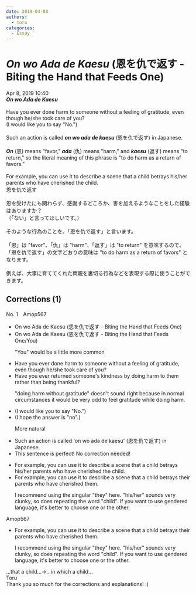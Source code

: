 ```yaml
---
date: 2019-04-08
authors:
  - toru
categories:
  - Essay
---
```


<h1 id="subject_show"><strong><em>On wo Ada de Kaesu</strong></em> (恩を仇で返す - Biting the Hand that Feeds One)</h1>
<div class="date">Apr 8, 2019 10:40</div>
<div id="post"><div id="body_show_ori">
<strong><em>On wo Ada de Kaesu</strong></em><br/><br/>Have you ever done harm to someone without a feeling of gratitude, even though he/she took care of you?<br/>(I would like you to say "No.")<br/><br/>Such an action is called <strong><em>on wo ada de kaesu</em></strong> (恩を仇で返す) in Japanese.<br/><br/><strong><em>On</em></strong> (恩) means "favor," <strong><em>ada</em></strong> (仇) means "harm," and <strong><em>kaesu</em></strong> (返す) means "to return," so the literal meaning of this phrase is "to do harm as a return of favors."<br/><br/>For example, you can use it to describe a scene that a child betrays his/her parents who have cherished the child.
</div></div>

<!-- more -->

<div id="post_ja"><div id="body_show_mo">
恩を仇で返す<br/><br/>恩を受けたにも関わらず、感謝するどころか、害を加えるようなことをした経験はありますか？<br/>（「ない」と言ってほしいです。）<br/><br/>そのような行為のことを、「恩を仇で返す」と言います。<br/><br/>「恩」は "favor"、「仇」は "harm"、「返す」は "to return" を意味するので、「恩を仇で返す」の文字どおりの意味は "to do harm as a return of favors" となります。<br/><br/>例えば、大事に育ててくれた両親を裏切る行為などを表現する際に使うことができます。
</div></div>

## Corrections (1)
<div id="block"><div class="first_name"> No. 1　<span class="just_name">Amop567</span></div><div id="block2">
<ul class="correction_field">
<li class="incorrect">On wo Ada de Kaesu (恩を仇で返す - Biting the Hand that Feeds One)</li>
<li class="corrected correct">
On wo Ada de Kaesu (恩を仇で返す - Biting the Hand that Feeds One<span class="f_blue">/You</span>)
<p class="correction_comment">"You" would be a little more common</p>
</li>
</ul>
<ul class="correction_field">
<li class="incorrect">Have you ever done harm to someone without a feeling of gratitude, even though he/she took care of you?</li>
<li class="corrected correct">
Have you ever <span class="f_blue">returned someone's kindness by doing harm to them rather than being thankful</span>?
<p class="correction_comment">"doing harm without gratitude" doesn't sound right because in normal circumstances it would be very odd to feel gratitude while doing harm.</p>
</li>
</ul>
<ul class="correction_field">
<li class="incorrect">(I would like you to say "No.")</li>
<li class="corrected correct">
(I <span class="f_blue">hope the answer is "no".</span>)
<p class="correction_comment">More natural</p>
</li>
</ul>
<ul class="correction_field">
<li class="incorrect">Such an action is called 'on wo ada de kaesu' (恩を仇で返す) in Japanese.</li>
<li class="corrected perfect">This sentence is perfect! No correction needed!</li>
</ul>
<ul class="correction_field">
<li class="incorrect">For example, you can use it to describe a scene that a child betrays his/her parents who have cherished the child.</li>
<li class="corrected correct">
For example, you can use it to describe a scene that a child betrays <span class="f_blue">their </span>parents who have cherished <span class="f_blue">them</span>.
<p class="correction_comment">I recommend using the singular "they" here. "his/her" sounds very clunky, so does repeating the word "child". If you want to use gendered language, it's better to choose one or the other.</p>
</li>
</ul>
</div><div class="name"><span class="just_name">Amop567</span><br><div class="quote_field"><ul class="correction_field">
<li class="corrected correct">
For example, you can use it to describe a scene that a child betrays <span class="f_blue">their </span>parents who have cherished <span class="f_blue">them</span>.
<p class="correction_comment">
I recommend using the singular "they" here. "his/her" sounds very clunky, so does repeating the word "child". If you want to use gendered language, it's better to choose one or the other.
</p>
</li>
</ul></div>
...that a child...→...in which a child...
</div>
<div class="name"><span class="just_name">Toru</span><br>
Thank you so much for the corrections and explanations! :)
</div>
</div>
